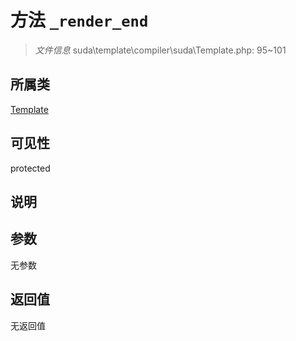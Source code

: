 # 方法 `_render_end`

> *文件信息* suda\template\compiler\suda\Template.php: 95~101

## 所属类 

[Template](../Template.md)

## 可见性

protected

## 说明



## 参数


无参数


## 返回值

无返回值
